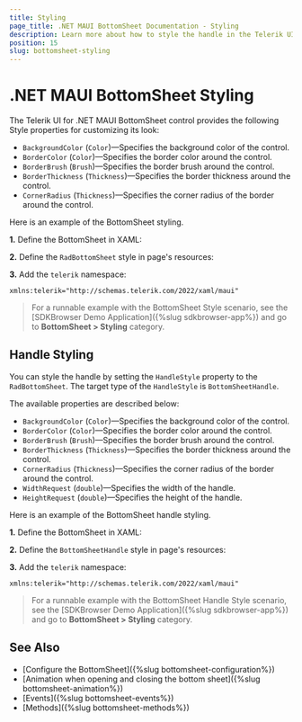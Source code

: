 ```yaml
---
title: Styling
page_title: .NET MAUI BottomSheet Documentation - Styling
description: Learn more about how to style the handle in the Telerik UI for .NET MAUI BottomSheet.
position: 15
slug: bottomsheet-styling
---
```


# .NET MAUI BottomSheet Styling

The Telerik UI for .NET MAUI BottomSheet control provides the following Style properties for customizing its look:

* `BackgroundColor` (`Color`)&mdash;Specifies the background color of the control.
* `BorderColor` (`Color`)&mdash;Specifies the border color around the control.
* `BorderBrush` (`Brush`)&mdash;Specifies the border brush around the control.
* `BorderThickness` (`Thickness`)&mdash;Specifies the border thickness around the control.
* `CornerRadius` (`Thickness`)&mdash;Specifies the corner radius of the border around the control.

Here is an example of the BottomSheet styling.

**1.** Define the BottomSheet in XAML:

<snippet id='bottomsheet-style' />

**2.** Define the `RadBottomSheet` style in page's resources:

<snippet id='bottomsheet-style-resource' />

**3.** Add the `telerik` namespace:

```XAML
xmlns:telerik="http://schemas.telerik.com/2022/xaml/maui"
```

> For a runnable example with the BottomSheet Style scenario, see the [SDKBrowser Demo Application]({%slug sdkbrowser-app%}) and go to **BottomSheet > Styling** category.

## Handle Styling

You can style the handle by setting the `HandleStyle` property to the `RadBottomSheet`. The target type of the `HandleStyle` is `BottomSheetHandle`.

The available properties are described below:

* `BackgroundColor` (`Color`)&mdash;Specifies the background color of the control.
* `BorderColor` (`Color`)&mdash;Specifies the border color around the control.
* `BorderBrush` (`Brush`)&mdash;Specifies the border brush around the control.
* `BorderThickness` (`Thickness`)&mdash;Specifies the border thickness around the control.
* `CornerRadius` (`Thickness`)&mdash;Specifies the corner radius of the border around the control.
* `WidthRequest` (`double`)&mdash;Specifies the width of the handle.
* `HeightRequest` (`double`)&mdash;Specifies the height of the handle.

Here is an example of the BottomSheet handle styling.

**1.** Define the BottomSheet in XAML:

<snippet id='bottomsheet-handle-style' />

**2.** Define the `BottomSheetHandle` style in page's resources:

<snippet id='bottomsheet-handle-style-resource' />

**3.** Add the `telerik` namespace:

```XAML
xmlns:telerik="http://schemas.telerik.com/2022/xaml/maui"
```
> For a runnable example with the BottomSheet Handle Style scenario, see the [SDKBrowser Demo Application]({%slug sdkbrowser-app%}) and go to **BottomSheet > Styling** category.

## See Also

- [Configure the BottomSheet]({%slug bottomsheet-configuration%})
- [Animation when opening and closing the bottom sheet]({%slug bottomsheet-animation%})
- [Events]({%slug bottomsheet-events%})
- [Methods]({%slug bottomsheet-methods%})